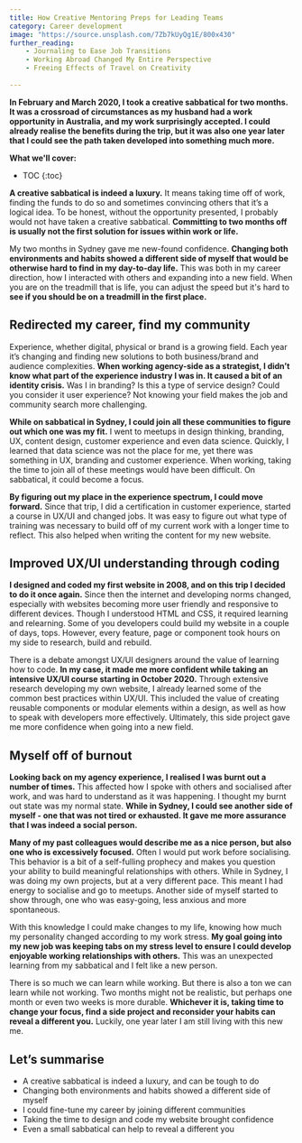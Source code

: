 ```yaml
---
title: How Creative Mentoring Preps for Leading Teams
category: Career development
image: "https://source.unsplash.com/7Zb7kUyQg1E/800x430"
further_reading:
    - Journaling to Ease Job Transitions
    - Working Abroad Changed My Entire Perspective
    - Freeing Effects of Travel on Creativity
    
---
```


**In February and March 2020, I took a creative sabbatical for two months. It was a crossroad of circumstances as my husband had a work opportunity in Australia, and my work surprisingly accepted. I could already realise the benefits during the trip, but it was also one year later that I could see the path taken developed into something much more.**

**What we'll cover:**
* TOC
{:toc}

**A creative sabbatical is indeed a luxury.** It means taking time off of work, finding the funds to do so and sometimes convincing others that it’s a logical idea. To be honest, without the opportunity presented, I probably would not have taken a creative sabbatical. **Committing to two months off is usually not the first solution for issues within work or life.**

My two months in Sydney gave me new-found confidence. **Changing both environments and habits showed a different side of myself that would be otherwise hard to find in my day-to-day life.** This was both in my career direction, how I interacted with others and expanding into a new field. When you are on the treadmill that is life, you can adjust the speed but it's hard to **see if you should be on a treadmill in the first place.**

## Redirected my career, find my community

Experience, whether digital, physical or brand is a growing field. Each year it’s changing and finding new solutions to both business/brand and audience complexities. **When working agency-side as a strategist, I didn’t know what part of the experience industry I was in. It caused a bit of an identity crisis.** Was I in branding? Is this a type of service design? Could you consider it user experience? Not knowing your field makes the job and community search more challenging. 

**While on sabbatical in Sydney, I could join all these communities to figure out which one was my fit.** I went to meetups in design thinking, branding, UX, content design, customer experience and even data science. Quickly, I learned that data science was not the place for me, yet there was something in UX, branding and customer experience. When working, taking the time to join all of these meetings would have been difficult. On sabbatical, it could become a focus. 

**By figuring out my place in the experience spectrum, I could move forward.** Since that trip, I did a certification in customer experience, started a course in UX/UI and changed jobs. It was easy to figure out what type of training was necessary to build off of my current work with a longer time to reflect. This also helped when writing the content for my new website. 

## Improved UX/UI understanding through coding

**I designed and coded my first website in 2008, and on this trip I decided to do it once again.** Since then the internet and developing norms changed, especially with websites becoming more user friendly and responsive to different devices. Though I understood HTML and CSS, it required learning and relearning. Some of you developers could build my website in a couple of days, tops. However, every feature, page or component took hours on my side to research, build and rebuild. 

There is a debate amongst UX/UI designers around the value of learning how to code. **In my case, it made me more confident while taking an intensive UX/UI course starting in October 2020.** Through extensive research developing my own website, I already learned some of the common best practices within UX/UI. This included the value of creating reusable components or modular elements within a design, as well as how to speak with developers more effectively. Ultimately, this side project gave me more confidence when going into a new field. 

## Myself off of burnout

**Looking back on my agency experience, I realised I was burnt out a number of times.** This affected how I spoke with others and socialised after work, and was hard to understand as it was happening. I thought my burnt out state was my normal state. **While in Sydney, I could see another side of myself - one that was not tired or exhausted. It gave me more assurance that I was indeed a social person.**

**Many of my past colleagues would describe me as a nice person, but also one who is excessively focused.** Often I would put work before socialising. This behavior is a bit of a self-fulling prophecy and makes you question your ability to build meaningful relationships with others. While in Sydney, I was doing my own projects, but at a very different pace. This meant I had energy to socialise and go to meetups. Another side of myself started to show through, one who was easy-going, less anxious and more spontaneous.

With this knowledge I could make changes to my life, knowing how much my personality changed according to my work stress. **My goal going into my new job was keeping tabs on my stress level to ensure I could develop enjoyable working relationships with others.** This was an unexpected learning from my sabbatical and I felt like a new person. 

There is so much we can learn while working. But there is also a ton we can learn while not working. Two months might not be realistic, but perhaps one month or even two weeks is more durable. **Whichever it is, taking time to change your focus, find a side project and reconsider your habits can reveal a different you.** Luckily, one year later I am still living with this new me. 

## Let’s summarise

- A creative sabbatical is indeed a luxury, and can be tough to do
- Changing both environments and habits showed a different side of myself 
- I could fine-tune my career by joining different communities
- Taking the time to design and code my website brought confidence
- Even a small sabbatical can help to reveal a different you

